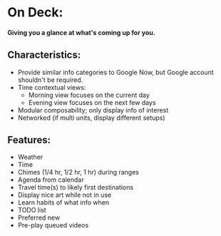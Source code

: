 # On Deck: 
#### Giving you a glance at what's coming up for you.

## Characteristics:
* Provide similar info categories to Google Now, but Google account shouldn't be required.
* Time contextual views:
  * Morning view focuses on the current day
  * Evening view focuses on the next few days
* Modular composability; only display info of interest
* Networked (if multi units, display different setups)

## Features:
* Weather
* Time
* Chimes (1/4 hr, 1/2 hr, 1 hr) during ranges
* Agenda from calendar
* Travel time(s) to likely first destinations
* Display nice art while not in use
* Learn habits of what info when
* TODO list
* Preferred new
* Pre-play queued videos
